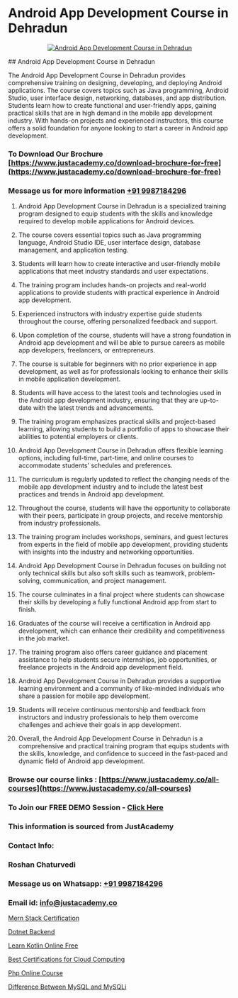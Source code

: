 # Android App Development Course in Dehradun

<p align="center">
  <a href="https://justacademy.co/course-detail/android-app-development">
    <img src="https://justacademy.co/storage2/course_image/1676635923_course_image.webp" alt="Android App Development Course in Dehradun">
  </a>
</p>
## Android App Development Course in Dehradun

The Android App Development Course in Dehradun provides comprehensive training on designing, developing, and deploying Android applications. The course covers topics such as Java programming, Android Studio, user interface design, networking, databases, and app distribution. Students learn how to create functional and user-friendly apps, gaining practical skills that are in high demand in the mobile app development industry. With hands-on projects and experienced instructors, this course offers a solid foundation for anyone looking to start a career in Android app development.
### To Download Our Brochure [https://www.justacademy.co/download-brochure-for-free](https://www.justacademy.co/download-brochure-for-free)
### Message us for more information [+91 9987184296](https://api.whatsapp.com/send?phone=919987184296)
1) Android App Development Course in Dehradun is a specialized training program designed to equip students with the skills and knowledge required to develop mobile applications for Android devices.

2) The course covers essential topics such as Java programming language, Android Studio IDE, user interface design, database management, and application testing.

3) Students will learn how to create interactive and user-friendly mobile applications that meet industry standards and user expectations.

4) The training program includes hands-on projects and real-world applications to provide students with practical experience in Android app development.

5) Experienced instructors with industry expertise guide students throughout the course, offering personalized feedback and support.

6) Upon completion of the course, students will have a strong foundation in Android app development and will be able to pursue careers as mobile app developers, freelancers, or entrepreneurs.

7) The course is suitable for beginners with no prior experience in app development, as well as for professionals looking to enhance their skills in mobile application development.

8) Students will have access to the latest tools and technologies used in the Android app development industry, ensuring that they are up-to-date with the latest trends and advancements.

9) The training program emphasizes practical skills and project-based learning, allowing students to build a portfolio of apps to showcase their abilities to potential employers or clients.

10) Android App Development Course in Dehradun offers flexible learning options, including full-time, part-time, and online courses to accommodate students' schedules and preferences.

11) The curriculum is regularly updated to reflect the changing needs of the mobile app development industry and to include the latest best practices and trends in Android app development.

12) Throughout the course, students will have the opportunity to collaborate with their peers, participate in group projects, and receive mentorship from industry professionals.

13) The training program includes workshops, seminars, and guest lectures from experts in the field of mobile app development, providing students with insights into the industry and networking opportunities.

14) Android App Development Course in Dehradun focuses on building not only technical skills but also soft skills such as teamwork, problem-solving, communication, and project management.

15) The course culminates in a final project where students can showcase their skills by developing a fully functional Android app from start to finish.

16) Graduates of the course will receive a certification in Android app development, which can enhance their credibility and competitiveness in the job market.

17) The training program also offers career guidance and placement assistance to help students secure internships, job opportunities, or freelance projects in the Android app development field.

18) Android App Development Course in Dehradun provides a supportive learning environment and a community of like-minded individuals who share a passion for mobile app development.

19) Students will receive continuous mentorship and feedback from instructors and industry professionals to help them overcome challenges and achieve their goals in app development.

20) Overall, the Android App Development Course in Dehradun is a comprehensive and practical training program that equips students with the skills, knowledge, and confidence to succeed in the fast-paced and dynamic field of Android app development.

### Browse our course links : [https://www.justacademy.co/all-courses](https://www.justacademy.co/all-courses) 
### To Join our FREE DEMO Session - [Click Here](https://www.justacademy.co/register-for-course-demo)


### This information is sourced from JustAcademy
### Contact Info:
### Roshan Chaturvedi
### Message us on Whatsapp: [+91 9987184296](https://api.whatsapp.com/send?phone=919987184296)
### Email id: [info@justacademy.co](mailto:info@justacademy.co)
                
[Mern Stack Certification](https://www.linkedin.com/pulse/mern-stack-certification-justacademy-coimbatore-8wttc/)

[Dotnet Backend](https://www.linkedin.com/pulse/dotnet-backend-justacademy-san-jose-mfvnf?trackingId=2S6GHAuQHY6qAgLZT9w5Dw%3D%3D&lipi=urn%3Ali%3Apage%3Ad_flagship3_company_admin%3BfImeOsNpR2eB0vaAt1OrTg%3D%3D)

[Learn Kotlin Online Free](https://medium.com/@prajwal.trrev/learn-kotlin-online-free-c2abcc92eb55)

[Best Certifications for Cloud Computing](https://medium.com/@justacademytraining/best-certifications-for-cloud-computing-b9a9ddf32396)

[Php Online Course](https://justacademyin.github.io/justacademy/php-online-course)

[Difference Between MySQL and MySQLi](https://justacademyin.github.io/justacademy/difference-between-mysql-and-mysqli)

